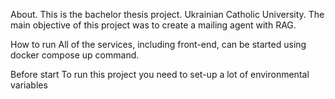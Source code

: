 About.
This is the bachelor thesis project. Ukrainian Catholic University.
The main objective of this project was to create a mailing agent with RAG.


How to run
All of the services, including front-end, can be started using docker compose up command.

Before start
To run this project you need to set-up a lot of environmental variables